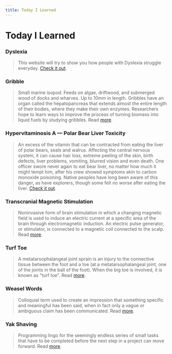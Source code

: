 ```yaml
---
title: Today I Learned
---
```


# Today I Learned

### Dyslexia

> This website will try to show you how people with Dyslexia struggle everyday. [Check it out](https://geon.github.io/programming/2016/03/03/dsxyliea).

### Gribble

> Small marine isopod. Feeds on algae, driftwood, and submerged wood of docks and wharves. Up to 10mm in length. Gribbles have an organ called the hepatopancreas that extends almost the entire length of their bodies, where they make their own enzymes. Researchers hope to learn ways to improve the process of turning biomass into liquid fuels by studying gribbles. Read [more](https://en.wikipedia.org/wiki/Gribble).

### Hypervitaminosis A — Polar Bear Liver Toxicity

> An excess of the vitamin that can be contracted from eating the liver of polar bears, seals and walrus. Affecting the central nervous system, it can cause hair loss, extreme peeling of the skin, birth defects, liver problems, vomiting, blurred vision and even death. One officer swore never again to eat bear liver, no matter how much it might tempt him, after his crew showed symptoms akin to carbon monoxide poisoning. Native peoples have long been aware of this danger, as have explorers, though some felt no worse after eating the liver.
> [Check it out](https://www.adn.com/alaska-life/we-alaskans/2017/02/05/the-perils-of-eating-polar-bear/).

### Transcranial Magnetic Stimulation

> Noninvasive form of brain stimulation in which a changing magnetic field is used to induce an electric current at a specific area of the brain through electromagnetic induction. An electric pulse generator, or stimulator, is connected to a magnetic coil connected to the scalp. Read [more](https://en.wikipedia.org/wiki/Transcranial_magnetic_stimulation).

### Turf Toe

> A metatarsophalangeal joint sprain is an injury to the connective tissue between the foot and a toe (at a metatarsophalangeal joint, one of the joints in the ball of the foot). When the big toe is involved, it is known as "turf toe". Read [more](https://en.wikipedia.org/wiki/Metatarsophalangeal_joint_sprain).

### Weasel Words

> Colloquial term used to create an impression that something specific and meaningful has been said, when in fact only a vague or ambiguous claim has been communicated. Read [more](https://en.wikipedia.org/wiki/Weasel_word).

### Yak Shaving

> Programming lingo for the seemingly endless series of small tasks that have to be completed before the next step in a project can move forward. Read [more](https://en.wiktionary.org/wiki/yak_shaving).
